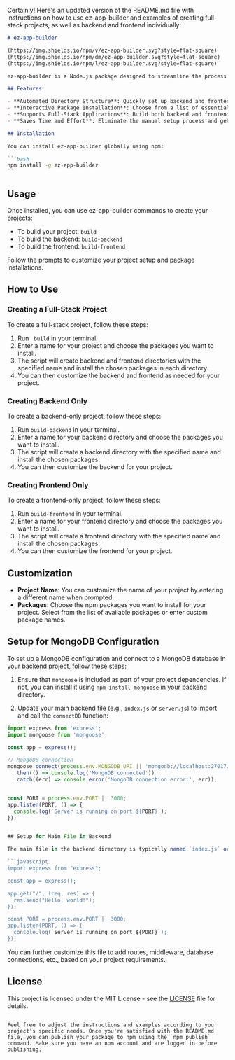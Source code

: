 Certainly! Here's an updated version of the README.md file with instructions on how to use ez-app-builder and examples of creating full-stack projects, as well as backend and frontend individually:

````markdown
# ez-app-builder

(https://img.shields.io/npm/v/ez-app-builder.svg?style=flat-square)
(https://img.shields.io/npm/dm/ez-app-builder.svg?style=flat-square)
(https://img.shields.io/npm/l/ez-app-builder.svg?style=flat-square)

ez-app-builder is a Node.js package designed to streamline the process of setting up full-stack applications. It automates the creation of directory structures and offers an interactive interface to install essential npm packages. With ez-app-builder, developers can quickly initialize their projects, saving time and effort in the setup phase.

## Features

- **Automated Directory Structure**: Quickly set up backend and frontend directories with a simple command.
- **Interactive Package Installation**: Choose from a list of essential npm packages to install for your project.
- **Supports Full-Stack Applications**: Build both backend and frontend parts of your application effortlessly.
- **Saves Time and Effort**: Eliminate the manual setup process and get started with your project right away.

## Installation

You can install ez-app-builder globally using npm:

```bash
npm install -g ez-app-builder
```
````

## Usage

Once installed, you can use ez-app-builder commands to create your projects:

- To build your project: `build`
- To build the backend: `build-backend`
- To build the frontend: `build-frontend`

Follow the prompts to customize your project setup and package installations.

## How to Use

### Creating a Full-Stack Project

To create a full-stack project, follow these steps:

1. Run ` build` in your terminal.
2. Enter a name for your project and choose the packages you want to install.
3. The script will create backend and frontend directories with the specified name and install the chosen packages in each directory.
4. You can then customize the backend and frontend as needed for your project.

### Creating Backend Only

To create a backend-only project, follow these steps:

1. Run `build-backend` in your terminal.
2. Enter a name for your backend directory and choose the packages you want to install.
3. The script will create a backend directory with the specified name and install the chosen packages.
4. You can then customize the backend for your project.

### Creating Frontend Only

To create a frontend-only project, follow these steps:

1. Run `build-frontend` in your terminal.
2. Enter a name for your frontend directory and choose the packages you want to install.
3. The script will create a frontend directory with the specified name and install the chosen packages.
4. You can then customize the frontend for your project.

## Customization

- **Project Name**: You can customize the name of your project by entering a different name when prompted.
- **Packages**: Choose the npm packages you want to install for your project. Select from the list of available packages or enter custom package names.

## Setup for MongoDB Configuration

To set up a MongoDB configuration and connect to a MongoDB database in your backend project, follow these steps:

1. Ensure that `mongoose` is included as part of your project dependencies. If not, you can install it using `npm install mongoose` in your backend directory.

2. Update your main backend file (e.g., `index.js` or `server.js`) to import and call the `connectDB` function:

````javascript
import express from 'express';
import mongoose from 'mongoose';

const app = express();

// MongoDB connection
mongoose.connect(process.env.MONGODB_URI || 'mongodb://localhost:27017/mydatabase')
  .then(() => console.log('MongoDB connected'))
  .catch((err) => console.error('MongoDB connection error:', err));


const PORT = process.env.PORT || 3000;
app.listen(PORT, () => {
  console.log(`Server is running on port ${PORT}`);
});


## Setup for Main File in Backend

The main file in the backend directory is typically named `index.js` or `server.js`. You can customize this file to set up your backend server using Express, Koa, or any other framework of your choice. Here's an example of setting up a basic Express server in `index.js`:

```javascript
import express from "express";

const app = express();

app.get("/", (req, res) => {
  res.send("Hello, world!");
});

const PORT = process.env.PORT || 3000;
app.listen(PORT, () => {
  console.log(`Server is running on port ${PORT}`);
});
````

You can further customize this file to add routes, middleware, database connections, etc., based on your project requirements.

## License

This project is licensed under the MIT License - see the [LICENSE](LICENSE) file for details.

```

Feel free to adjust the instructions and examples according to your project's specific needs. Once you're satisfied with the README.md file, you can publish your package to npm using the `npm publish` command. Make sure you have an npm account and are logged in before publishing.
```
